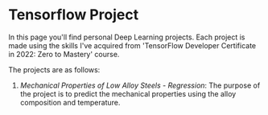 # Tensorflow Project
In this page you'll find personal Deep Learning projects.
Each project is made using the skills I've acquired from 'TensorFlow Developer Certificate in 2022: Zero to Mastery' course.

The projects are as follows:
1. *Mechanical Properties of Low Alloy Steels - Regression*: The purpose of the project is to predict the mechanical properties using the alloy composition and temperature.
